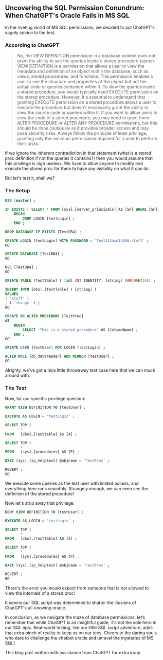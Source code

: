 ## Uncovering the SQL Permission Conundrum: When ChatGPT's Oracle Fails in MS SQL

In the riveting world of MS SQL permissions, we decided to put ChatGPT's sagely advice to the test. 

### According to ChatGPT

> No, the VIEW DEFINITION permission in a database context does not grant the ability to see the queries inside a stored procedure (sproc). VIEW DEFINITION is a permission that allows a user to view the metadata and definition of an object within the database, such as views, stored procedures, and functions. This permission enables a user to see the structure and properties of the object but not the actual code or queries contained within it.
> To view the queries inside a stored procedure, you would typically need EXECUTE permission on the stored procedure. However, it's essential to understand that granting EXECUTE permission on a stored procedure allows a user to execute the procedure but doesn't necessarily grant the ability to view the source code or queries within it.
> If you want to allow users to view the code of a stored procedure, you may need to grant them ALTER PROCEDURE or ALTER ANY PROCEDURE permissions, but this should be done cautiously as it provides broader access and may pose security risks. Always follow the principle of least privilege, granting only the minimum permissions required for a user to perform their tasks.

If we ignore the inherent contradiction in that statement (what is a stored proc definition if not the queries it contains?) then you would assume that this privilege is nigh useless. We have to allow anyone to modify and execute the stored proc for them to have any visibility on what it can do.

But let's test it, shall we?

### The Setup

```sql
USE [master] ;

IF EXISTS ( SELECT * FROM [sys].[server_principals] AS [SP] WHERE [SP].[name] = 'testLogin' )
    BEGIN
        DROP LOGIN [testLogin] ;
    END ;

DROP DATABASE IF EXISTS [TestDB4] ;

CREATE LOGIN [testLogin] WITH PASSWORD = 'Test112asd13456.stuff' ;
GO

CREATE DATABASE [TestDB4] ;
GO

USE [TestDB4] ;
GO

CREATE TABLE [TestTable] ( [id] INT IDENTITY, [string] VARCHAR(10)) ;

INSERT INTO [dbo].[TestTable] ( [string] )
VALUES
( 'stuff' )
, ( 'things' ) ;
GO

CREATE OR ALTER PROCEDURE [TestProc]
AS
    BEGIN
        SELECT 'This is a stored procedure' AS [ColumnName] ;
    END ;
GO

CREATE USER [testUser] FOR LOGIN [testLogin] ;

ALTER ROLE [db_datareader] ADD MEMBER [testUser] ;
GO
```

Alrighty, we've got a nice little throwaway test case here that we can muck around with.

### The Test

Now, for our specific privilege question:

```sql
GRANT VIEW DEFINITION TO [testUser] ;

EXECUTE AS LOGIN = 'testLogin' ;

SELECT TOP 1
       *
FROM   [dbo].[TestTable] AS [A] ;

SELECT TOP 1
       *
FROM   [sys].[procedures] AS [P] ;

EXEC [sys].[sp_helptext] @objname = 'TestProc' ;

REVERT ;
GO
```

We execute some queries as the test user with limited access, and everything here runs smoothly. Strangely enough, we can even see the definition of the stored procedure!

Now let's strip away that privilege:
```sql
DENY VIEW DEFINITION TO [testUser] ;

EXECUTE AS LOGIN = 'testLogin' ;

SELECT TOP 1
       *
FROM   [dbo].[TestTable] AS [A] ;

SELECT TOP 1
       *
FROM   [sys].[procedures] AS [P] ;

EXEC [sys].[sp_helptext] @objname = 'TestProc' ;

REVERT ;
GO
```

There's the error you would expect from someone that is not allowed to view the internals of a stored proc!

It seems our SQL script was determined to shatter the illusions of ChatGPT's all-knowing oracle. 

In conclusion, as we navigate the maze of database permissions, let’s remember that while ChatGPT is an insightful guide, it's not the sole hero in our SQL epic. Real-world testing, like our little SQL script adventure, adds that extra pinch of reality to keep us on our toes. Cheers to the daring souls who dare to challenge the chatbot oracle and unravel the mysteries of MS SQL!

This blog post written with assistance from ChatGPT for extra irony.